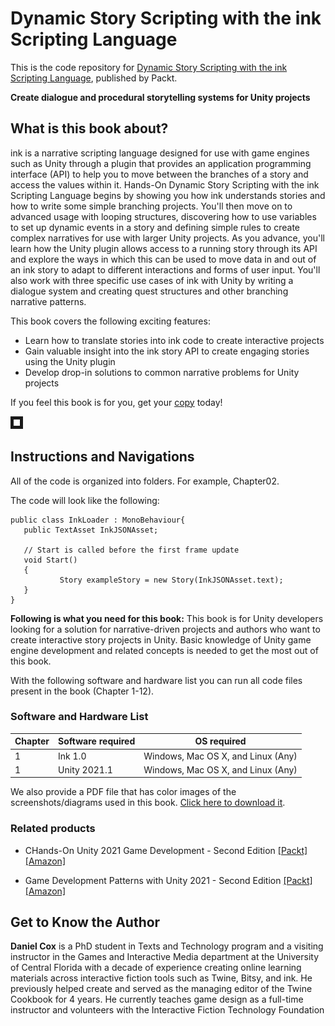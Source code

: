# Dynamic Story Scripting with the ink Scripting Language

<a href="https://www.packtpub.com/product/hands-on-dynamic-story-scripting-with-ink/9781801819329?utm_source=github&utm_medium=repository&utm_campaign="><img src="https://static.packt-cdn.com/products/9781801819329/cover/smaller" alt="" height="256px" align="right"></a>

This is the code repository for [Dynamic Story Scripting with the ink Scripting Language](https://www.packtpub.com/product/hands-on-dynamic-story-scripting-with-ink/9781801819329?utm_source=github&utm_medium=repository&utm_campaign=), published by Packt.

**Create dialogue and procedural storytelling systems for Unity projects**

## What is this book about?
ink is a narrative scripting language designed for use with game engines such as Unity through a plugin that provides an application programming interface (API) to help you to move between the branches of a story and access the values within it.
Hands-On Dynamic Story Scripting with the ink Scripting Language begins by showing you how ink understands stories and how to write some simple branching projects. You'll then move on to advanced usage with looping structures, discovering how to use variables to set up dynamic events in a story and defining simple rules to create complex narratives for use with larger Unity projects. As you advance, you'll learn how the Unity plugin allows access to a running story through its API and explore the ways in which this can be used to move data in and out of an ink story to adapt to different interactions and forms of user input. You'll also work with three specific use cases of ink with Unity by writing a dialogue system and creating quest structures and other branching narrative patterns.

This book covers the following exciting features:
* Learn how to translate stories into ink code to create interactive projects
* Gain valuable insight into the ink story API to create engaging stories using the Unity plugin
* Develop drop-in solutions to common narrative problems for Unity projects

If you feel this book is for you, get your [copy](https://www.amazon.com/dp/B09DDJ8MS5) today!

<a href="https://www.packtpub.com/?utm_source=github&utm_medium=banner&utm_campaign=GitHubBanner"><img src="https://raw.githubusercontent.com/PacktPublishing/GitHub/master/GitHub.png" 
alt="https://www.packtpub.com/" border="5" /></a>

## Instructions and Navigations
All of the code is organized into folders. For example, Chapter02.

The code will look like the following:
```
public class InkLoader : MonoBehaviour{
   public TextAsset InkJSONAsset;
   
   // Start is called before the first frame update
   void Start()
   {
           Story exampleStory = new Story(InkJSONAsset.text);
   }
}
```

**Following is what you need for this book:**
This book is for Unity developers looking for a solution for narrative-driven projects and authors who want to create interactive story projects in Unity. Basic knowledge of Unity game engine development and related concepts is needed to get the most out of this book.

With the following software and hardware list you can run all code files present in the book (Chapter 1-12).
### Software and Hardware List
| Chapter | Software required | OS required |
| -------- | ------------------------------------ | ----------------------------------- |
| 1 | Ink 1.0 | Windows, Mac OS X, and Linux (Any) |
| 1 | Unity 2021.1 | Windows, Mac OS X, and Linux (Any) |


We also provide a PDF file that has color images of the screenshots/diagrams used in this book. [Click here to download it](https://static.packt-cdn.com/downloads/9781801819329_ColorImages.pdf).

### Related products
* CHands-On Unity 2021 Game Development - Second Edition [[Packt]](https://www.packtpub.com/product/hands-on-unity-2021-game-development-second-edition/9781801071482?utm_source=github&utm_medium=repository&utm_campaign=) [[Amazon]](https://www.amazon.com/dp/1801071489)

* Game Development Patterns with Unity 2021 - Second Edition [[Packt]](https://www.packtpub.com/product/game-development-patterns-with-unity-2021-second-edition/9781800200814?utm_source=github&utm_medium=repository&utm_campaign=) [[Amazon]](https://www.amazon.com/dp/B096SXVNVP)


## Get to Know the Author
**Daniel Cox**
is a PhD student in Texts and Technology program and a visiting instructor in the Games and Interactive Media department at the University of Central Florida with a decade of experience creating online learning materials across interactive fiction tools such as Twine, Bitsy, and ink. He previously helped create and served as the managing editor of the Twine Cookbook for 4 years. He currently teaches game design as a full-time instructor and volunteers with the Interactive Fiction Technology Foundation

